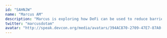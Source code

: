 ```yaml
---
id: "SAHNJW"
name: "Marcus AM"
description: "Marcus is exploring how DeFi can be used to reduce barriers to enhanced livelihoods in disenfranchised communities in Guatemala. His research focuses on how we can leverage web3 as a tool to unlock value for communities that are systematically marginalized throughout Guatemala. Marcus is conducting with a variety of stakeholders ranging from rural communities through to leading DeFi protocols and dApps in order to uncover the missing infrastructure to enable more equitable futures for all."
twitter: "marcusdotam"
avatar: "http://speak.devcon.org/media/avatars/394AC870-2709-47E7-87A0-DF5FA33ADA99_Oamd1O4.jpeg"
---
```

